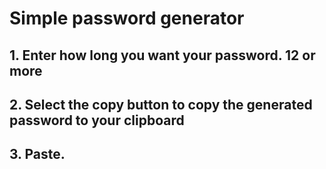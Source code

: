 # Simple password generator
## 1. Enter how long you want your password. 12 or more
## 2. Select the copy button to copy the generated password to your clipboard
## 3. Paste.
